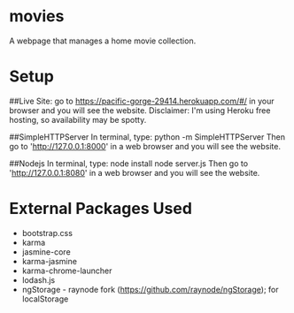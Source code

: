 # movies
A webpage that manages a home movie collection.

# Setup
##Live Site:
go to https://pacific-gorge-29414.herokuapp.com/#/ in your browser and you will see the website.
Disclaimer: I'm using Heroku free hosting, so availability may be spotty.

##SimpleHTTPServer
In terminal, type:
python -m SimpleHTTPServer
Then go to 'http://127.0.0.1:8000' in a web browser and you will see the website.

##Nodejs
In terminal, type:
node install
node server.js
Then go to 'http://127.0.0.1:8080' in a web browser and you will see the website.

# External Packages Used
- bootstrap.css
- karma
- jasmine-core
- karma-jasmine
- karma-chrome-launcher
- lodash.js
- ngStorage - raynode fork (https://github.com/raynode/ngStorage); for localStorage
